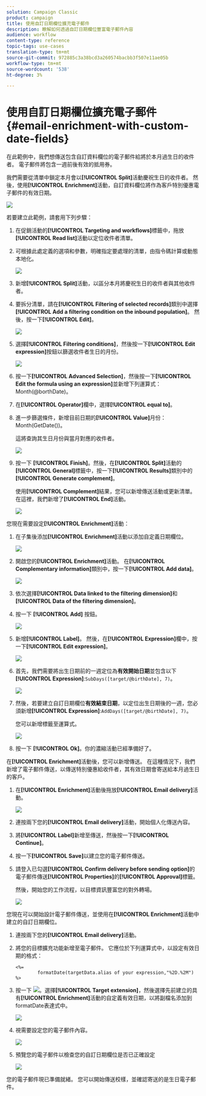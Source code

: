 ```yaml
---
solution: Campaign Classic
product: campaign
title: 使用自訂日期欄位擴充電子郵件
description: 瞭解如何透過自訂日期欄位豐富電子郵件內容
audience: workflow
content-type: reference
topic-tags: use-cases
translation-type: tm+mt
source-git-commit: 972885c3a38bcd3a260574bacbb3f507e11ae05b
workflow-type: tm+mt
source-wordcount: '538'
ht-degree: 3%

---
```



# 使用自訂日期欄位擴充電子郵件{#email-enrichment-with-custom-date-fields}

在此範例中，我們想傳送包含自訂資料欄位的電子郵件給將於本月過生日的收件者。 電子郵件將包含一週前後有效的抵用券。

我們需要從清單中鎖定本月會以&#x200B;**[!UICONTROL Split]**&#x200B;活動慶祝生日的收件者。 然後，使用&#x200B;**[!UICONTROL Enrichment]**&#x200B;活動，自訂資料欄位將作為客戶特別優惠電子郵件的有效日期。

![](assets/uc_enrichment.png)

若要建立此範例，請套用下列步驟：

1. 在促銷活動的&#x200B;**[!UICONTROL Targeting and workflows]**&#x200B;標籤中，拖放&#x200B;**[!UICONTROL Read list]**&#x200B;活動以定位收件者清單。
1. 可根據此處定義的選項和參數，明確指定要處理的清單，由指令碼計算或動態本地化。

   ![](assets/uc_enrichment_1.png)

1. 新增&#x200B;**[!UICONTROL Split]**&#x200B;活動，以區分本月將慶祝生日的收件者與其他收件者。
1. 要拆分清單，請在&#x200B;**[!UICONTROL Filtering of selected records]**&#x200B;類別中選擇&#x200B;**[!UICONTROL Add a filtering condition on the inbound population]**。 然後，按一下&#x200B;**[!UICONTROL Edit]**。

   ![](assets/uc_enrichment_2.png)

1. 選擇&#x200B;**[!UICONTROL Filtering conditions]**，然後按一下&#x200B;**[!UICONTROL Edit expression]**&#x200B;按鈕以篩選收件者生日的月份。

   ![](assets/uc_enrichment_3.png)

1. 按一下&#x200B;**[!UICONTROL Advanced Selection]**，然後按一下&#x200B;**[!UICONTROL Edit the formula using an expression]**&#x200B;並新增下列運算式：Month(@borthDate)。
1. 在&#x200B;**[!UICONTROL Operator]**&#x200B;欄中，選擇&#x200B;**[!UICONTROL equal to]**。
1. 進一步篩選條件，新增目前日期的&#x200B;**[!UICONTROL Value]**&#x200B;月份：Month(GetDate())。

   這將查詢其生日月份與當月對應的收件者。

   ![](assets/uc_enrichment_4.png)

1. 按一下 **[!UICONTROL Finish]**。然後，在&#x200B;**[!UICONTROL Split]**&#x200B;活動的&#x200B;**[!UICONTROL General]**&#x200B;標籤中，按一下&#x200B;**[!UICONTROL Results]**&#x200B;類別中的&#x200B;**[!UICONTROL Generate complement]**。

   使用&#x200B;**[!UICONTROL Complement]**&#x200B;結果，您可以新增傳送活動或更新清單。 在這裡，我們新增了&#x200B;**[!UICONTROL End]**&#x200B;活動。

   ![](assets/uc_enrichment_6.png)

您現在需要設定&#x200B;**[!UICONTROL Enrichment]**&#x200B;活動：

1. 在子集後添加&#x200B;**[!UICONTROL Enrichment]**&#x200B;活動以添加自定義日期欄位。

   ![](assets/uc_enrichment_7.png)

1. 開啟您的&#x200B;**[!UICONTROL Enrichment]**&#x200B;活動。 在&#x200B;**[!UICONTROL Complementary information]**&#x200B;類別中，按一下&#x200B;**[!UICONTROL Add data]**。

   ![](assets/uc_enrichment_8.png)

1. 依次選擇&#x200B;**[!UICONTROL Data linked to the filtering dimension]**&#x200B;和&#x200B;**[!UICONTROL Data of the filtering dimension]**。
1. 按一下 **[!UICONTROL Add]** 按鈕。

   ![](assets/uc_enrichment_9.png)

1. 新增&#x200B;**[!UICONTROL Label]**。 然後，在&#x200B;**[!UICONTROL Expression]**&#x200B;欄中，按一下&#x200B;**[!UICONTROL Edit expression]**。

   ![](assets/uc_enrichment_10.png)

1. 首先，我們需要將出生日期前的一週定位為&#x200B;**有效開始日期**&#x200B;並包含以下&#x200B;**[!UICONTROL Expression]**:`SubDays([target/@birthDate], 7)`。

   ![](assets/uc_enrichment_11.png)

1. 然後，若要建立自訂日期欄位&#x200B;**有效結束日期**，以定位出生日期後的一週，您必須新增&#x200B;**[!UICONTROL Expression]**:`AddDays([target/@birthDate], 7)`。

   您可以新增標籤至運算式。

   ![](assets/uc_enrichment_12.png)

1. 按一下 **[!UICONTROL Ok]**。你的濃縮活動已經準備好了。

在&#x200B;**[!UICONTROL Enrichment]**&#x200B;活動後，您可以新增傳送。 在這種情況下，我們新增了電子郵件傳送，以傳送特別優惠給收件者，其有效日期會寄送給本月過生日的客戶。

1. 在&#x200B;**[!UICONTROL Enrichment]**&#x200B;活動後拖放&#x200B;**[!UICONTROL Email delivery]**&#x200B;活動。

   ![](assets/uc_enrichment_15.png)

1. 連按兩下您的&#x200B;**[!UICONTROL Email delivery]**&#x200B;活動，開始個人化傳送內容。
1. 將&#x200B;**[!UICONTROL Label]**&#x200B;新增至傳送，然後按一下&#x200B;**[!UICONTROL Continue]**。
1. 按一下&#x200B;**[!UICONTROL Save]**&#x200B;以建立您的電子郵件傳送。
1. 請登入已勾選&#x200B;**[!UICONTROL Confirm delivery before sending option]**&#x200B;的電子郵件傳送&#x200B;**[!UICONTROL Properties]**&#x200B;的&#x200B;**[!UICONTROL Approval]**&#x200B;標籤。

   然後，開始您的工作流程，以目標資訊豐富您的對外轉場。

   ![](assets/uc_enrichment_18.png)

您現在可以開始設計電子郵件傳送，並使用在&#x200B;**[!UICONTROL Enrichment]**&#x200B;活動中建立的自訂日期欄位。

1. 連按兩下您的&#x200B;**[!UICONTROL Email delivery]**&#x200B;活動。
1. 將您的目標擴充功能新增至電子郵件。 它應位於下列運算式中，以設定有效日期的格式：

   ```
   <%=
           formatDate(targetData.alias of your expression,"%2D.%2M")  %>
   ```

1. 按一下 ![](assets/uc_enrichment_16.png)。選擇&#x200B;**[!UICONTROL Target extension]**，然後選擇先前建立的具有&#x200B;**[!UICONTROL Enrichment]**&#x200B;活動的自定義有效日期，以將副檔名添加到formatDate表達式中。

   ![](assets/uc_enrichment_19.png)

1. 視需要設定您的電子郵件內容。

   ![](assets/uc_enrichment_17.png)

1. 預覽您的電子郵件以檢查您的自訂日期欄位是否已正確設定

   ![](assets/uc_enrichment_20.png)

您的電子郵件現已準備就緒。 您可以開始傳送校樣，並確認寄送的是生日電子郵件。
